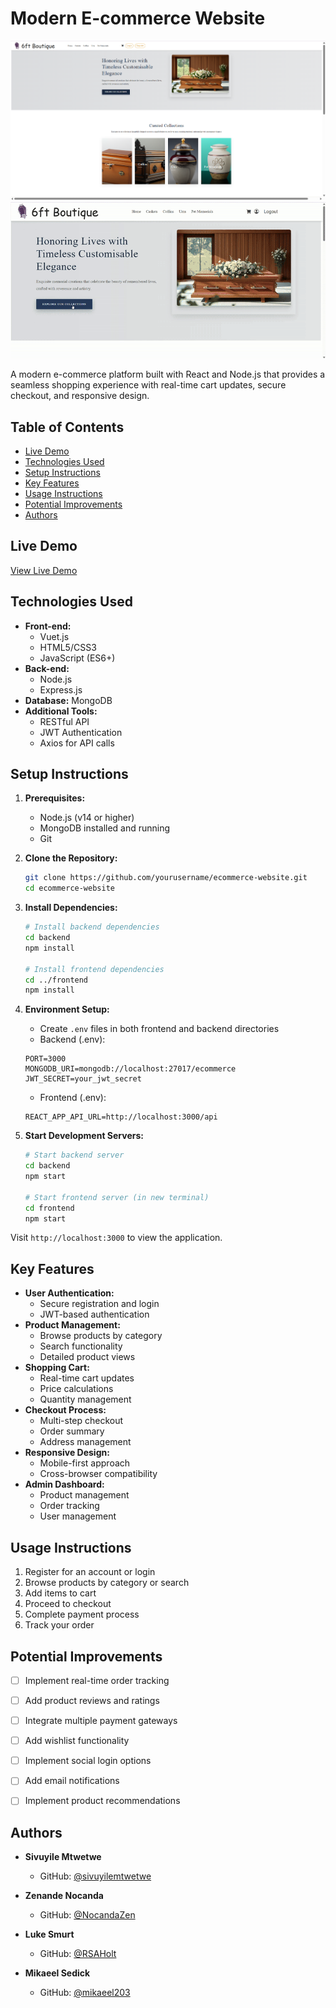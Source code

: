 # Modern E-commerce Website

[![Screenshot of Homepage](https://github.com/SivuyileMtwetwe/Images/blob/f17e405968c32b9c8f5b10b08954b222e780d5ef/asserts/Screenshot%202025-04-10%20143333.png)](https://module-3-core-project-ecommerce-website.vercel.app/)
[![Cart Animation](https://github.com/SivuyileMtwetwe/Images/blob/5d3461c4fdf1f92b52a2b82d4b2cbbe1ed780e6a/asserts/ScreenRecording2025-04-10144135-ezgif.com-video-to-gif-converter.gif)](https://module-3-core-project-ecommerce-website.vercel.app/)

A modern e-commerce platform built with React and Node.js that provides a seamless shopping experience with real-time cart updates, secure checkout, and responsive design.

## Table of Contents
- [Live Demo](#live-demo)
- [Technologies Used](#technologies-used)
- [Setup Instructions](#setup-instructions)
- [Key Features](#key-features)
- [Usage Instructions](#usage-instructions)
- [Potential Improvements](#potential-improvements)
- [Authors](#authors)

## Live Demo
[View Live Demo](https://module-3-core-project-ecommerce-website.vercel.app/)

## Technologies Used
- **Front-end:** 
  - Vuet.js
  - HTML5/CSS3
  - JavaScript (ES6+)
- **Back-end:** 
  - Node.js
  - Express.js
- **Database:** MongoDB
- **Additional Tools:**
  - RESTful API
  - JWT Authentication
  - Axios for API calls

## Setup Instructions

1. **Prerequisites:**
   * Node.js (v14 or higher)
   * MongoDB installed and running
   * Git

2. **Clone the Repository:**
   ```bash
   git clone https://github.com/yourusername/ecommerce-website.git
   cd ecommerce-website
   ```

3. **Install Dependencies:**
   ```bash
   # Install backend dependencies
   cd backend
   npm install

   # Install frontend dependencies
   cd ../frontend
   npm install
   ```

4. **Environment Setup:**
   * Create `.env` files in both frontend and backend directories
   * Backend (.env):
   ```
   PORT=3000
   MONGODB_URI=mongodb://localhost:27017/ecommerce
   JWT_SECRET=your_jwt_secret
   ```
   * Frontend (.env):
   ```
   REACT_APP_API_URL=http://localhost:3000/api
   ```

5. **Start Development Servers:**
   ```bash
   # Start backend server
   cd backend
   npm start

   # Start frontend server (in new terminal)
   cd frontend
   npm start
   ```

Visit `http://localhost:3000` to view the application.

## Key Features
- **User Authentication:**
  - Secure registration and login
  - JWT-based authentication
- **Product Management:**
  - Browse products by category
  - Search functionality
  - Detailed product views
- **Shopping Cart:**
  - Real-time cart updates
  - Price calculations
  - Quantity management
- **Checkout Process:**
  - Multi-step checkout
  - Order summary
  - Address management
- **Responsive Design:**
  - Mobile-first approach
  - Cross-browser compatibility
- **Admin Dashboard:**
  - Product management
  - Order tracking
  - User management

## Usage Instructions
1. Register for an account or login
2. Browse products by category or search
3. Add items to cart
4. Proceed to checkout
5. Complete payment process
6. Track your order

## Potential Improvements
- [ ] Implement real-time order tracking
- [ ] Add product reviews and ratings
- [ ] Integrate multiple payment gateways
- [ ] Add wishlist functionality
- [ ] Implement social login options
- [ ] Add email notifications
- [ ] Implement product recommendations


## Authors
- **Sivuyile Mtwetwe**
  - GitHub: [@sivuyilemtwetwe](https://github.com/sivuyilemtwetwe)

- **Zenande Nocanda**
  - GitHub: [@NocandaZen](https://github.com/NocandaZen)

- **Luke Smurt**
  - GitHub: [@RSAHolt](https://github.com/RSAHolt)

- **Mikaeel Sedick**
  - GitHub: [@mikaeel203](https://github.com/mikaeel203)